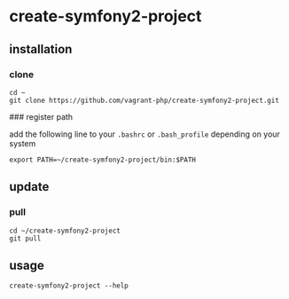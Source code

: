 # create-symfony2-project

## installation

### clone

```{.sh}
cd ~
git clone https://github.com/vagrant-php/create-symfony2-project.git
```

### register path

add the following line to your `.bashrc` or `.bash_profile` depending on your system

```{.sh}
export PATH=~/create-symfony2-project/bin:$PATH
```

## update

### pull
```{.sh}
cd ~/create-symfony2-project
git pull
```

## usage

```{.sh}
create-symfony2-project --help
```
